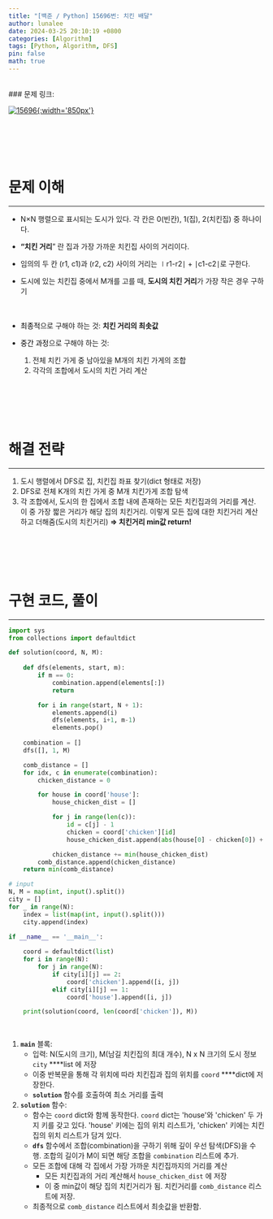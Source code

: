 ```yaml
---
title: "[백준 / Python] 15696번: 치킨 배달"
author: lunalee
date: 2024-03-25 20:10:19 +0800
categories: [Algorithm]
tags: [Python, Algorithm, DFS]
pin: false
math: true
---
```


<br/>
### 문제 링크:

[![15696](https://github.com/cotes2020/jekyll-theme-chirpy/assets/34572874/9edfe154-bf2e-4667-a904-83adc65e29fb){:width='850px'}](https://www.acmicpc.net/problem/15686)

<br/><br/><br/><br/>

# 문제 이해

---

- N×N 행렬으로 표시되는 도시가 있다. 각 칸은 0(빈칸), 1(집), 2(치킨집) 중 하나이다.
- **“치킨 거리**” 란 집과 가장 가까운 치킨집 사이의 거리이다.
- 임의의 두 칸 (r1, c1)과 (r2, c2) 사이의 거리는 $∣$r1-r2$∣$ + $∣$c1-c2$∣$로 구한다.
- 도시에 있는 치킨집 중에서 M개를 고를 때, **도시의 치킨 거리**가 가장 작은 경우 구하기
<br/><br/><br/>

- <mark style='background-color: var(--hl-yellow)'><span style='color: var(--text-color)'>최종적</span></mark>으로 구해야 하는 것: **치킨 거리의 최솟값**
- <mark style='background-color: var(--hl-green)'><span style='color: var(--text-color)'>중간 과정</span></mark>으로 구해야 하는 것:
    1. 전체 치킨 가게 중 남아있을 M개의 치킨 가게의 조합
    2. 각각의 조합에서 도시의 치킨 거리 계산
<br/><br/><br/><br/><br/><br/>

# 해결 전략

---

1. 도시 행렬에서 DFS로 집, 치킨집 좌표 찾기(dict 형태로 저장)
2. DFS로 전체 K개의 치킨 가게 중 M개 치킨가게 조합 탐색
3. 각 조합에서, 도시의 한 집에서 조합 내에 존재하는 모든 치킨집과의 거리를 계산. 이 중 가장 짧은 거리가 해당 집의 치킨거리. 이렇게 모든 집에 대한 치킨거리 계산하고 더해줌(도시의 치킨거리)
**⇒ 치킨거리 min값 return!** 
<br/><br/><br/><br/><br/><br/>

# 구현 코드, 풀이

---

```python
import sys
from collections import defaultdict

def solution(coord, N, M):
 
    def dfs(elements, start, m):
        if m == 0:
            combination.append(elements[:])
            return

        for i in range(start, N + 1):
            elements.append(i)
            dfs(elements, i+1, m-1)
            elements.pop()
  
    combination = []
    dfs([], 1, M)

    comb_distance = []
    for idx, c in enumerate(combination):
        chicken_distance = 0

        for house in coord['house']:
            house_chicken_dist = []

            for j in range(len(c)):
                id = c[j] - 1
                chicken = coord['chicken'][id]
                house_chicken_dist.append(abs(house[0] - chicken[0]) + abs(house[1] - chicken[1]))

            chicken_distance += min(house_chicken_dist)
        comb_distance.append(chicken_distance)
    return min(comb_distance)

# input
N, M = map(int, input().split())
city = []
for _ in range(N):
    index = list(map(int, input().split()))
    city.append(index)

if __name__ == '__main__':
      
    coord = defaultdict(list)
    for i in range(N):
        for j in range(N):
            if city[i][j] == 2:
                coord['chicken'].append([i, j])
            elif city[i][j] == 1:
                coord['house'].append([i, j])

    print(solution(coord, len(coord['chicken']), M))
```
<br/>

1. **`main`** 블록:
    - 입력: N(도시의 크기), M(남길 치킨집의 최대 개수), N x N 크기의 도시 정보 `city` ****list 에 저장
    - 이중 반복문을 통해 각 위치에 따라 치킨집과 집의 위치를 `coord` ****dict에 저장한다.
    - **`solution`** 함수를 호출하여 최소 거리를 출력
2. **`solution`** 함수:
    - 함수는 `coord` dict와 함께 동작한다. `coord` dict는 'house'와 'chicken' 두 가지 키를 갖고 있다. 'house' 키에는 집의 위치 리스트가, 'chicken' 키에는 치킨집의 위치 리스트가 담겨 있다.
    - **`dfs`** 함수에서 조합(combination)을 구하기 위해 깊이 우선 탐색(DFS)을 수행. 조합의 길이가 M이 되면 해당 조합을 `combination` 리스트에 추가.
    - 모든 조합에 대해 각 집에서 가장 가까운 치킨집까지의 거리를 계산
        - 모든 치킨집과의 거리 계산해서 `house_chicken_dist` 에 저장
        - 이 중 min값이 해당 집의 치킨거리가 됨. 치킨거리를 `comb_distance` 리스트에 저장.
    - 최종적으로 `comb_distance` 리스트에서 최솟값을 반환함.
<br/><br/><br/><br/>
